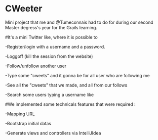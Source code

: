 CWeeter
=======

Mini project that me and @Tumeconnais had to do for during our second Master degress's year for the Grails learning.

#It's a mini Twitter like, where it is possible to

  -Register/login with a username and a password.
  
  -Loggoff (kill the session from the website)
  
  -Follow/unfollow  another user
  
  -Type some "cweets" and it gonna be for all user who are following me
  
  -See all the "cweets" that we made, and all from our follows
  
  -Search some users typing a username like

#We implemented some technicals features that were required :

  -Mapping URL
  
  -Bootstrap initial datas
  
  -Generate views and controllers via IntelliJIdea
  
